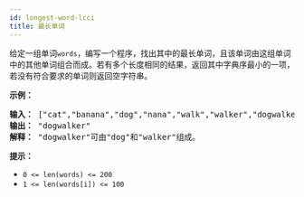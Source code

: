 ```yaml
---
id: longest-word-lcci
title: 最长单词
---
```

给定一组单词<code>words</code>，编写一个程序，找出其中的最长单词，且该单词由这组单词中的其他单词组合而成。若有多个长度相同的结果，返回其中字典序最小的一项，若没有符合要求的单词则返回空字符串。

**示例：**


<pre><strong>输入：</strong> [&#34;cat&#34;,&#34;banana&#34;,&#34;dog&#34;,&#34;nana&#34;,&#34;walk&#34;,&#34;walker&#34;,&#34;dogwalker&#34;]<br/><strong>输出：</strong> &#34;dogwalker&#34;<br/><strong>解释：</strong> &#34;dogwalker&#34;可由&#34;dog&#34;和&#34;walker&#34;组成。<br/></pre>

**提示：**


- <code>0 &lt;= len(words) &lt;= 200</code>
- <code>1 &lt;= len(words[i]) &lt;= 100</code>
